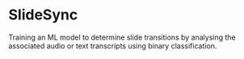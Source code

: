 # SlideSync
Training an ML model to determine slide transitions by analysing the associated audio or text transcripts using binary classification.
